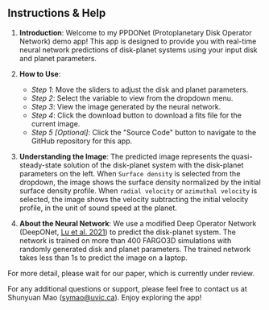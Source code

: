 ## Instructions & Help

1. **Introduction**:
Welcome to my PPDONet (Protoplanetary Disk Operator Network) demo app! This app is designed to provide you with real-time neural network predictions of disk-planet systems using your input disk and planet parameters.

2. **How to Use**:
   - *Step 1*: Move the sliders to adjust the disk and planet parameters.
   - *Step 2*: Select the variable to view from the dropdown menu.
   - *Step 3*: View the image generated by the neural network.
   - *Step 4*: Click the download button to download a fits file for the current image.
   - *Step 5 \[Optional\]*: Click the "Source Code" button to navigate to the GitHub repository for this app.

3. **Understanding the Image**:
The predicted image represents the quasi-steady-state solution of the disk-planet system with the disk-planet parameters on the left. When `Surface density` is selected from the dropdown, the image shows the surface density normalized by the initial surface density profile. When `radial velocity` or `azimuthal velocity` is selected, the image shows the velocity subtracting the initial velocity profile, in the unit of sound speed at the planet.

4. **About the Neural Network**:
We use a modified Deep Operator Network (DeepONet, [Lu et al. 2021](https://www.nature.com/articles/s42256-021-00302-5)) to predict the disk-planet system. The network is trained on more than 400 FARGO3D simulations with randomly generated disk and planet parameters. The trained network takes less than 1s to predict the image on a laptop.

For more detail, please wait for our paper, which is currently under review.

For any additional questions or support, please feel free to contact us at Shunyuan Mao (symao@uvic.ca). Enjoy exploring the app!
